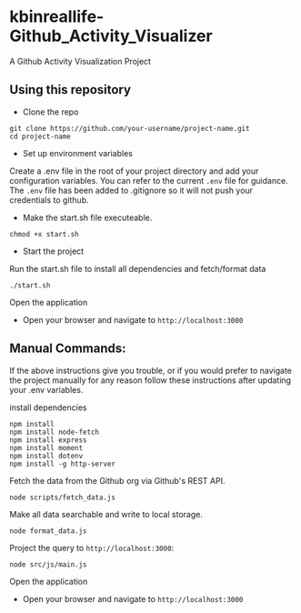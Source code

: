 # kbinreallife-Github_Activity_Visualizer
A Github Activity Visualization Project

## Using this repository

- Clone the repo

```
git clone https://github.com/your-username/project-name.git
cd project-name
```

- Set up environment variables

Create a .env file in the root of your project directory and add your configuration variables. You can refer to the current `.env` file for guidance. The `.env` file has been added to .gitignore so it will not push your credentials to github.

- Make the start.sh file executeable.

```
chmod +x start.sh
```

- Start the project

Run the start.sh file to install all dependencies and fetch/format data

```
./start.sh
```

Open the application

- Open your browser and navigate to `http://localhost:3000`

## Manual Commands:

If the above instructions give you trouble, or if you would prefer to navigate the project manually for any reason follow these instructions after updating your .env variables.

install dependencies
```
npm install
npm install node-fetch
npm install express
npm install moment
npm install dotenv
npm install -g http-server
```

Fetch the data from the Github org via Github's REST API.

```
node scripts/fetch_data.js
```

Make all data searchable and write to local storage.

```
node format_data.js
```

Project the query to `http://localhost:3000`:

```
node src/js/main.js
```

Open the application

- Open your browser and navigate to `http://localhost:3000`
